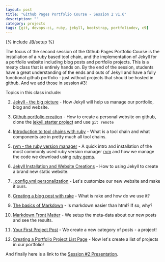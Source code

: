 ```yaml
---
layout: post
title: "Github Pages Portfolio Course - Session 2 v1.6"
description: ""
category: projects
tags: [git, devops-ci, ruby, jekyll, bootstrap, portfoliodev, c9]
---
```

{% include JB/setup %}

The focus of the second session of the Github Pages Portfolio Course is the installation of a ruby based tool chain, and the implementation of Jekyll for a portfolio website including blog posts and portfolio projects. This is a meaty class that is entirely hands on. By the end of the session, students have a great understanding of the ends and outs of Jekyll and have a fully functional github portfolio - just without projects that should be hosted in github. And we add those in session #3!

Topics in this class include: 

2. [Jekyll - the big picture](http://slides.com/ricmclaughlin/githubportfolio2-6-9#/2) - How Jekyll will help us manage our portfolio, blog and website.

3. [Github portfolio creation](http://slides.com/ricmclaughlin/githubportfolio2-6-9#/6) - How to create a personal website on github, clone the [jekyll starter project](https://github.com/ricmclaughlin/jekyll-bootstrap-3) and use `git remote`

3. [Introduction to tool chains with ruby](http://slides.com/ricmclaughlin/githubportfolio2-6-9#/9) - What is a tool chain and what components are in pretty much all tool chains.

4. [rvm - the ruby version manager](http://slides.com/ricmclaughlin/githubportfolio2-6-9#/12) - A quick intro and installation of the most commonly used ruby version manager [rvm](https://rvm.io/) and how we manage the code we download using [ruby gems](https://rubygems.org/). 

7. [Jekyll Installation and Website Creations](http://slides.com/ricmclaughlin/githubportfolio2-6-9#/18) - How to using Jekyll to create a brand new static website.

8. [_config.yml personalization](http://slides.com/ricmclaughlin/githubportfolio2-6-9#/20) - Let's customize our new website and make it ours.

9. [Creating a blog post with rake](http://slides.com/ricmclaughlin/githubportfolio2-6-9#/23) - What is rake and how do we use it?

10. [The basics of Markdown](http://slides.com/ricmclaughlin/githubportfolio2-6-9#/26) - Is markdown easier than html? If so, why?

11. [Markdown Front Matter](http://slides.com/ricmclaughlin/githubportfolio2-6-9#/29) - We setup the meta-data about our new posts and see the results.
  
12. [Your First Project Post](http://slides.com/ricmclaughlin/githubportfolio2-6-9#/33) - We create a new category of posts - a project!

13. [Creating a Portfolio Project List Page](http://slides.com/ricmclaughlin/githubportfolio2-6-9#/35) - Now let's create a list of projects in our portfolio!

And finally here is a link to the [Session #2 Presentation](http://slides.com/ricmclaughlin/githubportfolio2-6-9). 